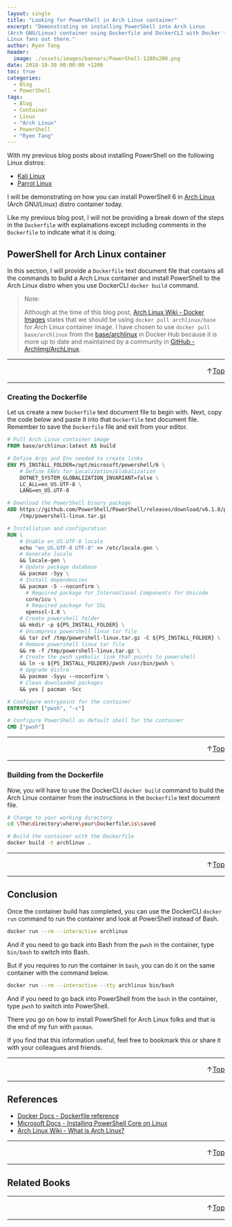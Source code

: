 ```yaml
---
layout: single
title: "Looking for PowerShell in Arch Linux container"
excerpt: "Demonstrating on installing PowerShell into Arch Linux
(Arch GNU/Linux) container using Dockerfile and DockerCLI with Docker for Arch
Linux fans out there."
author: Ryen Tang
header:
  image: ./assets/images/banners/PowerShell-1280x200.png
date: 2018-10-30 00:00:00 +1200
toc: true
categories: 
  - Blog
  - PowerShell
tags:
  - Blog
  - Container
  - Linux
  - "Arch Linux"
  - PowerShell
  - "Ryen Tang"
---
```


With my previous blog posts about installing PowerShell on the following Linux
distros:

- [Kali Linux](https://kiazhi.github.io/blog/powershell/Getting-PowerShell-in-Kali-Linux-container/)
- [Parrot Linux](https://kiazhi.github.io/blog/powershell/Needing-PowerShell-in-Kali-Linux-container/)

I will be demonstrating on how you can install PowerShell 6 in
[Arch Linux](https://www.archlinux.org/) (Arch GNU/Linux) distro container
today.

Like my previous blog post, I will not be providing a break down of the steps
in the `Dockerfile` with explainations except including comments in the
`Dockerfile` to indicate what it is doing.

## PowerShell for Arch Linux container

In this section, I will provide a `Dockerfile` text document file that contains
all the commands to build a Arch Linux container and install PowerShell to the
Arch Linux distro when you use DockerCLI `docker build` command.

> Note:
>
> Although at the time of this blog post,
> [Arch Linux Wiki - Docker Images](https://wiki.archlinux.org/index.php/docker#Images)
> states that we should be using `docker pull archlinux/base` for Arch Linux
> container image. I have chosen to use `docker pull base/archlinux` from the
> [base/archlinux](https://hub.docker.com/r/base/archlinux/)
> in Docker Hub because it is more up to date and maintained by a community in
> [GitHub - ArchImg/ArchLinux](https://github.com/archimg/archlinux).

<hr style='margin-top: 0.5em; margin-bottom: 0em; border-top: 1px solid #eaeaea'>
<p style='font-size: 16px; vertical-align: top; text-align: right;'>↑<a href='#top'>Top</a></p>

<!-- kiazhi.github.io - In-Article - Text & Image Advertisement -->
<ins class="adsbygoogle"
     style="display:block; text-align:center;"
     data-ad-layout="in-article"
     data-ad-format="fluid"
     data-ad-client="ca-pub-8419393181202253"
     data-ad-slot="9347590764"></ins>
<script>
     (adsbygoogle = window.adsbygoogle || []).push({});
</script>

<hr style='margin-top: 0.5em; margin-bottom: 0em; border-top: 1px solid #eaeaea'>

### Creating the Dockerfile

Let us create a new `Dockerfile` text document file to begin with.
Next, copy the code below and paste it into that `Dockerfile` text document
file.
Remember to save the `Dockerfile` file and exit from your editor.

```dockerfile
# Pull Arch Linux container image
FROM base/archlinux:latest AS build

# Define Args and Env needed to create links
ENV PS_INSTALL_FOLDER=/opt/microsoft/powershell/6 \
    # Define ENVs for Localization/Globalization
    DOTNET_SYSTEM_GLOBALIZATION_INVARIANT=false \
    LC_ALL=en_US.UTF-8 \
    LANG=en_US.UTF-8

# Download the PowerShell binary package
ADD https://github.com/PowerShell/PowerShell/releases/download/v6.1.0/powershell-6.1.0-linux-x64.tar.gz \
    /tmp/powershell-linux.tar.gz

# Installation and configuration
RUN \
    # Enable en_US.UTF-8 locale
    echo "en_US.UTF-8 UTF-8" >> /etc/locale.gen \
    # Generate locale
    && locale-gen \
    # Update package database
    && pacman -Syy \
    # Install dependencies
    && pacman -S --noconfirm \
      # Required package for International Components for Unicode
      core/icu \
      # Required package for SSL
      openssl-1.0 \
    # Create powershell folder
    && mkdir -p ${PS_INSTALL_FOLDER} \
    # Uncompress powershell linux tar file
    && tar zxf /tmp/powershell-linux.tar.gz -C ${PS_INSTALL_FOLDER} \
    # Remove powershell linux tar file
    && rm -f /tmp/powershell-linux.tar.gz \
    # Create the pwsh symbolic link that points to powershell
    && ln -s ${PS_INSTALL_FOLDER}/pwsh /usr/bin/pwsh \
    # Upgrade distro
    && pacman -Syyu --noconfirm \
    # Clean downloaded packages
    && yes | pacman -Scc

# Configure entrypoint for the container
ENTRYPOINT ["pwsh", "-c"]

# Configure PowerShell as default shell for the container
CMD ["pwsh"]
```

<hr style='margin-top: 0.5em; margin-bottom: 0em; border-top: 1px solid #eaeaea'>
<p style='font-size: 16px; vertical-align: top; text-align: right;'>↑<a href='#top'>Top</a></p>

<!-- kiazhi.github.io - In-Article - Text & Image Advertisement -->
<ins class="adsbygoogle"
     style="display:block; text-align:center;"
     data-ad-layout="in-article"
     data-ad-format="fluid"
     data-ad-client="ca-pub-8419393181202253"
     data-ad-slot="9347590764"></ins>
<script>
     (adsbygoogle = window.adsbygoogle || []).push({});
</script>

<hr style='margin-top: 0.5em; margin-bottom: 0em; border-top: 1px solid #eaeaea'>

### Building from the Dockerfile

Now, you will have to use the DockerCLI `docker build` command to build the
Arch Linux container from the instructions in the `Dockerfile` text document
file.

```sh
# Change to your working directory
cd \The\directory\where\your\Dockerfile\is\saved

# Build the container with the Dockerfile
docker build -t archlinux .
```

<hr style='margin-top: 0.5em; margin-bottom: 0em; border-top: 1px solid #eaeaea'>
<p style='font-size: 16px; vertical-align: top; text-align: right;'>↑<a href='#top'>Top</a></p>

<!-- kiazhi.github.io - In-Article - Text & Image Advertisement -->
<ins class="adsbygoogle"
     style="display:block; text-align:center;"
     data-ad-layout="in-article"
     data-ad-format="fluid"
     data-ad-client="ca-pub-8419393181202253"
     data-ad-slot="9347590764"></ins>
<script>
     (adsbygoogle = window.adsbygoogle || []).push({});
</script>

<hr style='margin-top: 0.5em; margin-bottom: 0em; border-top: 1px solid #eaeaea'>

## Conclusion

Once the container build has completed, you can use the DockerCLI `docker run`
command to run the container and look at PowerShell instead of Bash.

```sh
docker run --rm --interactive archlinux
```

And if you need to go back into Bash from the `pwsh` in the container,
type `bin/bash` to switch into Bash.

But if you requires to run the container in `bash`, you can do it on the same
container with the command below.

```sh
docker run --rm --interactive --tty archlinux bin/bash
```

And if you need to go back into PowerShell from the `bash` in the container,
type `pwsh` to switch into PowerShell.

There you go on how to install PowerShell for Arch Linux folks and that is the
end of my fun with `pacman`.

If you find that this information useful, feel free to bookmark this or share
it with your colleagues and friends.

<hr style='margin-top: 0.5em; margin-bottom: 0em; border-top: 1px solid #eaeaea'>
<p style='font-size: 16px; vertical-align: top; text-align: right;'>↑<a href='#top'>Top</a></p>

<!-- kiazhi.github.io - In-Article - Text & Image Advertisement -->
<ins class="adsbygoogle"
     style="display:block; text-align:center;"
     data-ad-layout="in-article"
     data-ad-format="fluid"
     data-ad-client="ca-pub-8419393181202253"
     data-ad-slot="9347590764"></ins>
<script>
     (adsbygoogle = window.adsbygoogle || []).push({});
</script>

<hr style='margin-top: 0.5em; margin-bottom: 0em; border-top: 1px solid #eaeaea'>

## References

- [Docker Docs - Dockerfile reference](https://docs.docker.com/engine/reference/builder/)
- [Microsoft Docs - Installing PowerShell Core on Linux](https://docs.microsoft.com/en-us/powershell/scripting/setup/installing-powershell-core-on-linux)
- [Arch Linux Wiki - What is Arch Linux?](https://wiki.archlinux.org/index.php/Arch_Linux)

<hr style='margin-top: 0.5em; margin-bottom: 0em; border-top: 1px solid #eaeaea'>
<p style='font-size: 16px; vertical-align: top; text-align: right;'>↑<a href='#top'>Top</a></p>

<!-- kiazhi.github.io - In-Article - Text & Image Advertisement -->
<ins class="adsbygoogle"
     style="display:block; text-align:center;"
     data-ad-layout="in-article"
     data-ad-format="fluid"
     data-ad-client="ca-pub-8419393181202253"
     data-ad-slot="9347590764"></ins>
<script>
     (adsbygoogle = window.adsbygoogle || []).push({});
</script>

<hr style='margin-top: 0.5em; margin-bottom: 0em; border-top: 1px solid #eaeaea'>

## Related Books

<div id="amzn-assoc-ad-a810e3df-f462-4f55-be29-a78a4507d7bf"></div><script async src="//z-na.amazon-adsystem.com/widgets/onejs?MarketPlace=US&adInstanceId=a810e3df-f462-4f55-be29-a78a4507d7bf"></script>

<hr style='margin-top: 0.5em; margin-bottom: 0em; border-top: 1px solid #eaeaea'>
<p style='font-size: 16px; vertical-align: top; text-align: right;'>↑<a href='#top'>Top</a></p>

<!-- kiazhi.github.io - In-Article - Text & Image Advertisement -->
<ins class="adsbygoogle"
     style="display:block; text-align:center;"
     data-ad-layout="in-article"
     data-ad-format="fluid"
     data-ad-client="ca-pub-8419393181202253"
     data-ad-slot="9347590764"></ins>
<script>
     (adsbygoogle = window.adsbygoogle || []).push({});
</script>

<hr style='margin-top: 0.5em; margin-bottom: 0em; border-top: 1px solid #eaeaea'>